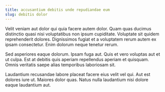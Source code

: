 ```yaml
---
title: accusantium debitis unde repudiandae eum
slug: debitis dolor
---
```


Velit veniam aut dolor qui quia facere autem dolor. Quam quas ducimus distinctio quasi nisi voluptatibus non ipsum cupiditate. Voluptate sit quidem reprehenderit dolores. Dignissimos fugiat et a voluptatem rerum autem ex ipsam consectetur. Enim dolorum neque tenetur rerum.

Sed asperiores eaque dolorum. Ipsam fuga aut. Quis et vero voluptas aut et ut culpa. Est at debitis quis aperiam repellendus aperiam et quisquam. Omnis veritatis saepe alias temporibus laboriosam sit.

Laudantium recusandae labore placeat facere eius velit vel qui. Aut est dolores iure ut. Maiores dolor quas. Natus nulla laudantium nisi dolore eaque laudantium aut.
